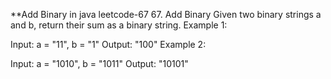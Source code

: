 **Add Binary in java
leetcode-67
67. Add Binary
Given two binary strings a and b, return their sum as a binary string.
Example 1:

Input: a = "11", b = "1"
Output: "100"
Example 2:

Input: a = "1010", b = "1011"
Output: "10101"
